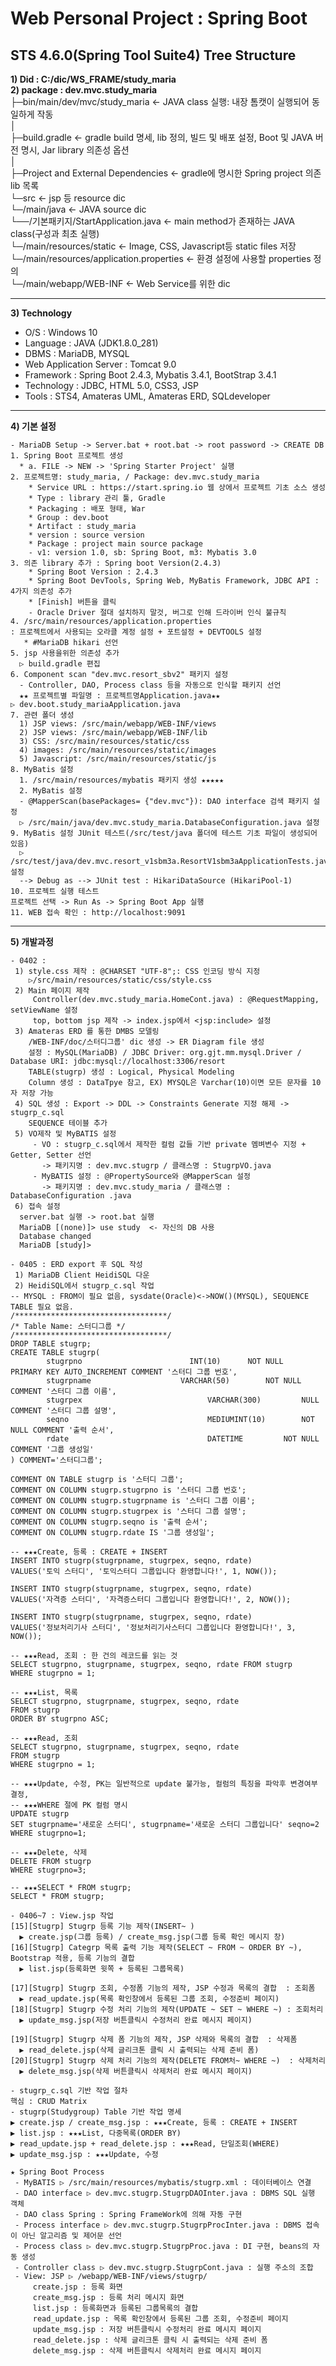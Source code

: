 # Web Personal Project : Spring Boot
## STS 4.6.0(Spring Tool Suite4) Tree Structure  
  **1) Did : C:/dic/WS_FRAME/study_maria**    
  **2) package : dev.mvc.study_maria**  
├─bin/main/dev/mvc/study_maria  <- JAVA class 실행: 내장 톰캣이 실행되어 동일하게 작동  
│              
├─build.gradle <- gradle build 명세, lib 정의, 빌드 및 배포 설정,  Boot 및 JAVA 버전 명시, Jar library 의존성 옵션  
│  
├─Project and External Dependencies   <- gradle에 명시한 Spring project 의존 lib 목록  
└─src   <- jsp 등 resource dic  
     └─/main/java   <- JAVA source dic    
            └──/기본패키지/StartApplication.java   <- main method가 존재하는 JAVA class(구성과 최초 실행)  
     └─/main/resources/static	 <- Image, CSS, Javascript등 static files 저장  
     └─/main/resources/application.properties   <- 환경 설정에 사용할 properties 정의  
     └─/main/webapp/WEB-INF       <- Web Service를 위한 dic  

---
 **3) Technology**
  - O/S : Windows 10  
  - Language : JAVA (JDK1.8.0_281)   
  - DBMS : MariaDB, MYSQL  
  - Web Application Server : Tomcat 9.0  
  - Framework : Spring Boot 2.4.3, Mybatis 3.4.1, BootStrap 3.4.1  
  - Technology : JDBC, HTML 5.0, CSS3, JSP  
  - Tools : STS4, Amateras UML, Amateras ERD, SQLdeveloper  
---
**4) 기본 설정**
~~~
- MariaDB Setup -> Server.bat + root.bat -> root password -> CREATE DB
1. Spring Boot 프로젝트 생성 
  * a. FILE -> NEW -> 'Spring Starter Project' 실행
2. 프로젝트명: study_maria, / Package: dev.mvc.study_maria
    * Service URL : https://start.spring.io 웹 상에서 프로젝트 기초 소스 생성  
    * Type : library 관리 툴, Gradle  
    * Packaging : 배포 형태, War  
    * Group : dev.boot  
    * Artifact : study_maria   
    * version : source version  
    * Package : project main source package  
    - v1: version 1.0, sb: Spring Boot, m3: Mybatis 3.0
3. 의존 library 추가 : Spring boot Version(2.4.3)  
    * Spring Boot Version : 2.4.3
    * Spring Boot DevTools, Spring Web, MyBatis Framework, JDBC API : 4가지 의존성 추가
    * [Finish] 버튼을 클릭 
    - Oracle Driver 절대 설치하지 말것, 버그로 인해 드라이버 인식 불규칙
4. /src/main/resources/application.properties 
: 프로젝트에서 사용되는 오라클 계정 설정 + 포트설정 + DEVTOOLS 설정
   * #MariaDB hikari 선언
5. jsp 사용을위한 의존성 추가
  ▷ build.gradle 편집
6. Component scan "dev.mvc.resort_sbv2" 패키지 설정
  - Controller, DAO, Process class 등을 자동으로 인식할 패키지 선언
  ★★ 프로젝트별 파일명 : 프로젝트명Application.java★★
▷ dev.boot.study_mariaApplication.java
7. 관련 폴더 생성
  1) JSP views: /src/main/webapp/WEB-INF/views
  2) JSP views: /src/main/webapp/WEB-INF/lib
  3) CSS: /src/main/resources/static/css
  4) images: /src/main/resources/static/images
  5) Javascript: /src/main/resources/static/js
8. MyBatis 설정
  1. /src/main/resources/mybatis 패키지 생성 ★★★★★
  2. MyBatis 설정
  - @MapperScan(basePackages= {"dev.mvc"}): DAO interface 검색 패키지 설정
  ▷ /src/main/java/dev.mvc.study_maria.DatabaseConfiguration.java 설정
9. MyBatis 설정 JUnit 테스트(/src/test/java 폴더에 테스트 기초 파일이 생성되어 있음)
  ▷ /src/test/java/dev.mvc.resort_v1sbm3a.ResortV1sbm3aApplicationTests.java 설정
  --> Debug as --> JUnit test : HikariDataSource (HikariPool-1)
10. 프로젝트 실행 테스트
프로젝트 선택 -> Run As -> Spring Boot App 실행
11. WEB 접속 확인 : http://localhost:9091
~~~
---
**5) 개발과정**
~~~
- 0402 :
 1) style.css 제작 : @CHARSET "UTF-8";: CSS 인코딩 방식 지정
    ▷/src/main/resources/static/css/style.css
 2) Main 페이지 제작
     Controller(dev.mvc.study_maria.HomeCont.java) : @RequestMapping, setViewName 설정
     top, bottom jsp 제작 -> index.jsp에서 <jsp:include> 설정
 3) Amateras ERD 를 통한 DMBS 모델링
    /WEB-INF/doc/스터디그룹' dic 생성 -> ER Diagram file 생성
    설정 : MySQL(MariaDB) / JDBC Driver: org.gjt.mm.mysql.Driver / Database URI: jdbc:mysql://localhost:3306/resort
    TABLE(stugrp) 생성 : Logical, Physical Modeling 
    Column 생성 : DataTpye 참고, EX) MYSQL은 Varchar(10)이면 모든 문자를 10자 저장 가능 
 4) SQL 생성 : Export -> DDL -> Constraints Generate 지정 해제 -> stugrp_c.sql
    SEQUENCE 테이블 추가
 5) VO제작 및 MyBATIS 설정
     - VO : stugrp_c.sql에서 제작한 컬럼 값들 기반 private 멤벼변수 지정 + Getter, Setter 선언
       -> 패키지명 : dev.mvc.stugrp / 클래스명 : StugrpVO.java
     - MyBATIS 설정 : @PropertySource와 @MapperScan 설정
       -> 패키지명 : dev.mvc.study_maria / 클래스명 : DatabaseConfiguration .java
 6) 접속 설정
  server.bat 실행 -> root.bat 실행
  MariaDB [(none)]> use study  <- 자신의 DB 사용
  Database changed
  MariaDB [study]>
~~~

~~~
- 0405 : ERD export 후 SQL 작성
 1) MariaDB Client HeidiSQL 다운
 2) HeidiSQL에서 stugrp_c.sql 작업
-- MYSQL : FROM이 필요 없음, sysdate(Oracle)<->NOW()(MYSQL), SEQUENCE TABLE 필요 없음.
/**********************************/
/* Table Name: 스터디그룹 */
/**********************************/
DROP TABLE stugrp;
CREATE TABLE stugrp(
		stugrpno                      	INT(10)		 NOT NULL		 PRIMARY KEY AUTO_INCREMENT COMMENT '스터디 그룹 번호',
		stugrpname                    VARCHAR(50)		 NOT NULL COMMENT '스터디 그룹 이름',
		stugrpex                      		VARCHAR(300)		 NULL  COMMENT '스터디 그룹 설명',
		seqno                         		MEDIUMINT(10)		 NOT NULL COMMENT '출력 순서',
		rdate                         		DATETIME		 NOT NULL COMMENT '그룹 생성일'
) COMMENT='스터디그룹';

COMMENT ON TABLE stugrp is '스터디 그룹';
COMMENT ON COLUMN stugrp.stugrpno is '스터디 그룹 번호';
COMMENT ON COLUMN stugrp.stugrpname is '스터디 그룹 이름';
COMMENT ON COLUMN stugrp.stugrpex is '스터디 그룹 설명';
COMMENT ON COLUMN stugrp.seqno is '출력 순서';
COMMENT ON COLUMN stugrp.rdate IS '그룹 생성일';

-- ★★★Create, 등록 : CREATE + INSERT
INSERT INTO stugrp(stugrpname, stugrpex, seqno, rdate)
VALUES('토익 스터디', '토익스터디 그룹입니다 환영합니다!', 1, NOW());

INSERT INTO stugrp(stugrpname, stugrpex, seqno, rdate)
VALUES('자격증 스터디', '자격증스터디 그룹입니다 환영합니다!', 2, NOW());

INSERT INTO stugrp(stugrpname, stugrpex, seqno, rdate)
VALUES('정보처리기사 스터디', '정보처리기사스터디 그룹입니다 환영합니다!', 3, NOW());

-- ★★★Read, 조회 : 한 건의 레코드를 읽는 것
SELECT stugrpno, stugrpname, stugrpex, seqno, rdate FROM stugrp
WHERE stugrpno = 1;

-- ★★★List, 목록
SELECT stugrpno, stugrpname, stugrpex, seqno, rdate
FROM stugrp
ORDER BY stugrpno ASC;

-- ★★★Read, 조회
SELECT stugrpno, stugrpname, stugrpex, seqno, rdate
FROM stugrp
WHERE stugrpno = 1;

-- ★★★Update, 수정, PK는 일반적으로 update 불가능, 컬럼의 특징을 파악후 변경여부 결정,
-- ★★★WHERE 절에 PK 컬럼 명시
UPDATE stugrp
SET stugrpname='새로운 스터디', stugrpname='새로운 스터디 그룹입니다' seqno=2
WHERE stugrpno=1;

-- ★★★Delete, 삭제
DELETE FROM stugrp
WHERE stugrpno=3;

-- ★★★SELECT * FROM stugrp;
SELECT * FROM stugrp; 
~~~

~~~
- 0406~7 : View.jsp 작업
[15][Stugrp] Stugrp 등록 기능 제작(INSERT~ )
  ▶ create.jsp(그룹 등록) / create_msg.jsp(그룹 등록 확인 메시지 창)
[16][Stugrp] Categrp 목록 출력 기능 제작(SELECT ~ FROM ~ ORDER BY ~), Bootstrap 적용, 등록 기능의 결합
  ▶ list.jsp(등록화면 윗쪽 + 등록된 그룹목록)

[17][Stugrp] Stugrp 조회, 수정폼 기능의 제작, JSP 수정과 목록의 결합  : 조회폼
  ▶ read_update.jsp(목록 확인창에서 등록된 그룹 조회, 수정준비 페이지)
[18][Stugrp] Stugrp 수정 처리 기능의 제작(UPDATE ~ SET ~ WHERE ~) : 조회처리
  ▶ update_msg.jsp(저장 버튼클릭시 수정처리 완료 메시지 페이지)

[19][Stugrp] Stugrp 삭제 폼 기능의 제작, JSP 삭제와 목록의 결합  : 삭제폼
  ▶ read_delete.jsp(삭제 글리크톤 클릭 시 출력되는 삭제 준비 폼)
[20][Stugrp] Stugrp 삭제 처리 기능의 제작(DELETE FROM처~ WHERE ~)  : 삭제처리
  ▶ delete_msg.jsp(삭제 버튼클릭시 삭제처리 완료 메시지 페이지)

- stugrp_c.sql 기반 작업 절차
핵심 : CRUD Matrix
- stugrp(Studygroup) Table 기반 작업 명세
▶ create.jsp / create_msg.jsp : ★★★Create, 등록 : CREATE + INSERT
▶ list.jsp : ★★★List, 다중목록(ORDER BY)
▶ read_update.jsp + read_delete.jsp : ★★★Read, 단일조회(WHERE)
▶ update_msg.jsp : ★★★Update, 수정

★ Spring Boot Process
 - MyBATIS ▷ /src/main/resources/mybatis/stugrp.xml : 데이터베이스 연결
 - DAO interface ▷ dev.mvc.stugrp.StugrpDAOInter.java : DBMS SQL 실행 객체
 - DAO class Spring : Spring FrameWork에 의해 자동 구현
 - Process interface ▷ dev.mvc.stugrp.StugrpProcInter.java : DBMS 접속이 아닌 알고리즘 및 제어문 선언
 - Process class ▷ dev.mvc.stugrp.StugrpProc.java : DI 구현, beans의 자동 생성
 - Controller class ▷ dev.mvc.stugrp.StugrpCont.java : 실행 주소의 조합
 - View: JSP ▷ /webapp/WEB-INF/views/stugrp/ 
     create.jsp : 등록 화면
     create_msg.jsp : 등록 처리 메시지 화면
     list.jsp : 등록화면과 등록된 그룹목록의 결합
     read_update.jsp : 목록 확인창에서 등록된 그룹 조회, 수정준비 페이지
     update_msg.jsp : 저장 버튼클릭시 수정처리 완료 메시지 페이지
     read_delete.jsp : 삭제 글리크톤 클릭 시 출력되는 삭제 준비 폼
     delete_msg.jsp : 삭제 버튼클릭시 삭제처리 완료 메시지 페이지
~~~